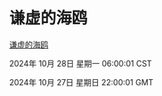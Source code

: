# 谦虚的海鸥
[谦虚的海鸥](http://219.139.197.74:56308/qxdho/course/base/hotlink/index.php)

2024年 10月 28日 星期一 06:00:01 CST

2024年 10月 27日 星期日 22:00:01 GMT
